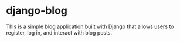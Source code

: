 # django-blog
This is a simple blog application built with Django that allows users to register, log in, and interact with blog posts.
